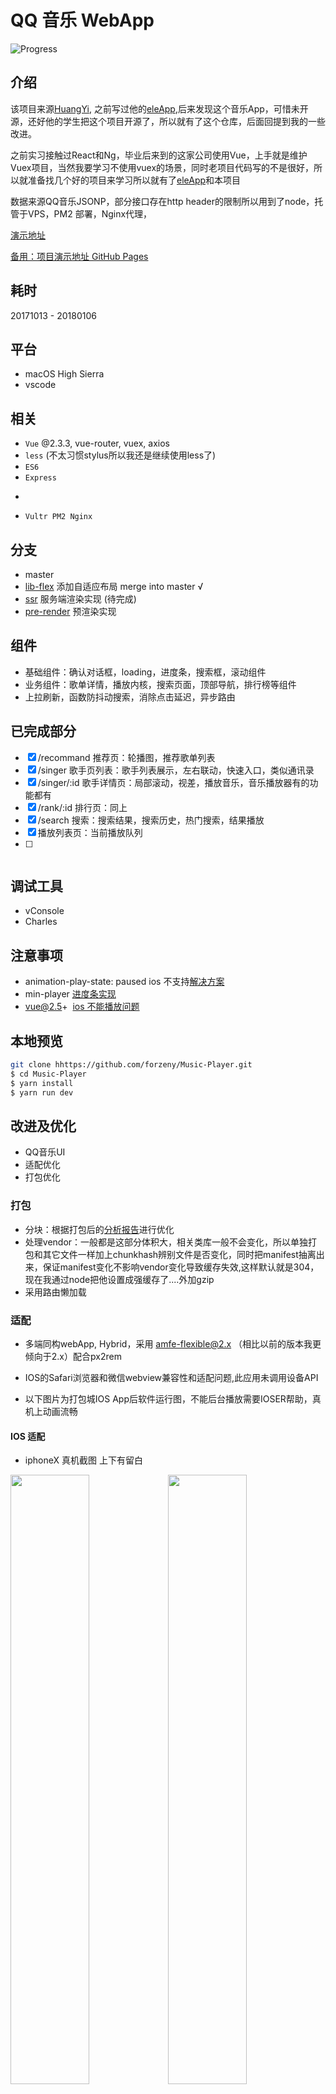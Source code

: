 # QQ 音乐 WebApp

![Progress](http://progressed.io/bar/99?title=completed)

## 介绍

该项目来源[HuangYi](https://github.com/ustbhuangyi), 之前写过他的[eleApp](https://github.com/forzeny/eleApp),后来发现这个音乐App，可惜未开源，还好他的学生把这个项目开源了，所以就有了这个仓库，后面回提到我的一些改进。

之前实习接触过React和Ng，毕业后来到的这家公司使用Vue，上手就是维护Vuex项目，当然我要学习不使用vuex的场景，同时老项目代码写的不是很好，所以就准备找几个好的项目来学习所以就有了[eleApp](https://github.com/forzeny/eleApp)和本项目

数据来源QQ音乐JSONP，部分接口存在http header的限制所以用到了node，托管于VPS，PM2 部署，Nginx代理，

[演示地址](http://45.77.79.163/Music)

[备用：项目演示地址 GitHub Pages](https://forzeny.github.io/Music-Player/music/#/recommend)

## 耗时

20171013 - 20180106

## 平台

* macOS High Sierra
* vscode

## 相关

* `Vue` @2.3.3, vue-router, vuex, axios
* `less` (不太习惯stylus所以我还是继续使用less了)
* `ES6`
* `Express`
* ~~~lib-flexbile~~~ `amfe-flexible@2.0`,  `px2rem`

* `Vultr PM2 Nginx`

## 分支

* master
* [lib-flex](https://www.npmjs.com/package/amfe-flexible) 添加自适应布局 merge into master √
* [ssr](https://ssr.vuejs.org/en/) 服务端渲染实现 (待完成)
* [pre-render](https://github.com/chrisvfritz/prerender-spa-plugin) 预渲染实现

## 组件

* 基础组件：确认对话框，loading，进度条，搜索框，滚动组件
* 业务组件：歌单详情，播放内核，搜索页面，顶部导航，排行榜等组件
* 上拉刷新，函数防抖动搜索，消除点击延迟，异步路由

## 已完成部分

* [x] /recommand 推荐页：轮播图，推荐歌单列表
* [x] /singer 歌手页列表：歌手列表展示，左右联动，快速入口，类似通讯录
* [x] /singer/:id 歌手详情页：局部滚动，视差，播放音乐，音乐播放器有的功能都有
* [x] /rank/:id 排行页：同上
* [x] /search 搜索：搜索结果，搜索历史，热门搜索，结果播放
* [x] 播放列表页：当前播放队列
* [ ] ~~~用户中心页~~~

## 调试工具

* vConsole
* Charles

## 注意事项

* animation-play-state: paused ios 不支持[解决方案](https://codepen.io/HaoyCn/pen/BZZrLd)
* min-player [进度条实现](https://codepen.io/xgad/post/svg-radial-progress-meters)
* vue@2.5+  [ios 不能播放问题](https://github.com/DDFE/DDFE-blog/issues/24)

## 本地预览

```bash
git clone hhttps://github.com/forzeny/Music-Player.git
$ cd Music-Player
$ yarn install
$ yarn run dev
```

## 改进及优化

* QQ音乐UI
* 适配优化
* 打包优化

### 打包

* 分块：根据打包后的[分析报告](https://www.npmjs.com/package/webpack-bundle-analyzer)进行优化
* 处理vendor：一般都是这部分体积大，相关类库一般不会变化，所以单独打包和其它文件一样加上chunkhash辨别文件是否变化，同时把manifest抽离出来，保证manifest变化不影响vendor变化导致缓存失效,这样默认就是304，现在我通过node把他设置成强缓存了....外加gzip
* 采用路由懒加载

### 适配

* 多端同构webApp, Hybrid，采用 [amfe-flexible@2.x](https://www.npmjs.com/package/amfe-flexible) （相比以前的版本我更倾向于2.x）配合px2rem

* IOS的Safari浏览器和微信webview兼容性和适配问题,此应用未调用设备API

* 以下图片为打包城IOS App后软件运行图，不能后台播放需要IOSER帮助，真机上动画流畅

#### IOS 适配

* iphoneX 真机截图 上下有留白

<img src="./static/WechatIMG505.png" width="50%"><img src="./static/WechatIMG506.png" width="50%">

* IOS系列模拟器正常

![适配iphone 系列，X的刘海暂未处理](./static/WechatIMG507.jpeg)
<img src="./static/WX20171230-154740@2x.png">
<img src="./static/WX20171230-155034@2x.png">
<img src="./static/WX20171230-155124@2x.png">

#### Andriod 适配

试了下腾讯的[weTest](http://wetest.qq.com/product/cloudphone?from=default_automail_new) 收费，没继续用
